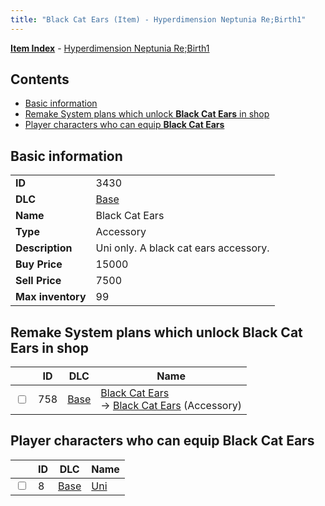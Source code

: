 ```yaml
---
title: "Black Cat Ears (Item) - Hyperdimension Neptunia Re;Birth1"
---
```


[**Item Index**](/neptunia/rb1/item/index.html) - [Hyperdimension Neptunia Re;Birth1](/neptunia/rb1)

## Contents

- [Basic information](#basic-information)
- [Remake System plans which unlock **Black Cat Ears** in shop](#remake-system-plans-which-unlock-black-cat-ears-in-shop)
- [Player characters who can equip **Black Cat Ears**](#player-characters-who-can-equip-black-cat-ears)

## Basic information

|   |   |
| -- | -- |
| **ID** | 3430 |
| **DLC** | [Base](/neptunia/rb1/dlc/1-base.html) |
| **Name** | Black Cat Ears |
| **Type** | Accessory |
| **Description** | Uni only. A black cat ears accessory. |
| **Buy Price** | 15000 |
| **Sell Price** | 7500 |
| **Max inventory** | 99 |

## Remake System plans which unlock **Black Cat Ears** in shop

|    | ID | DLC | Name |
| -- | -- | --- | ---- |
| <input type="checkbox" id="rb1-remake-1-758" class="trackbox" /> | 758 | [Base](/neptunia/rb1/dlc/1-base.html) | [Black Cat Ears](/neptunia/rb1/remake/1-758-black-cat-ears.html)<br />→ [Black Cat Ears](/neptunia/rb1/item/1-3430-black-cat-ears.html) (Accessory) |

## Player characters who can equip **Black Cat Ears**

|    | ID | DLC | Name |
| -- | -- | --- | ---- |
| <input type="checkbox" id="rb1-player-1-8" class="trackbox" /> | 8 | [Base](/neptunia/rb1/dlc/1-base.html) | [Uni](/neptunia/rb1/player/1-8-uni.html) |